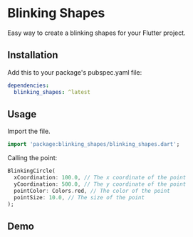 # Blinking Shapes

Easy way to create a blinking shapes for your Flutter project.

## Installation

Add this to your package's pubspec.yaml file:

```yaml
dependencies:
  blinking_shapes: ^latest
```

## Usage

Import the file.

```dart
import 'package:blinking_shapes/blinking_shapes.dart';
```

Calling the point:

```dart
BlinkingCircle(
  xCoordination: 100.0, // The x coordinate of the point
  yCoordination: 500.0, // The y coordinate of the point
  pointColor: Colors.red, // The color of the point
  pointSize: 10.0, // The size of the point
);
```

## Demo